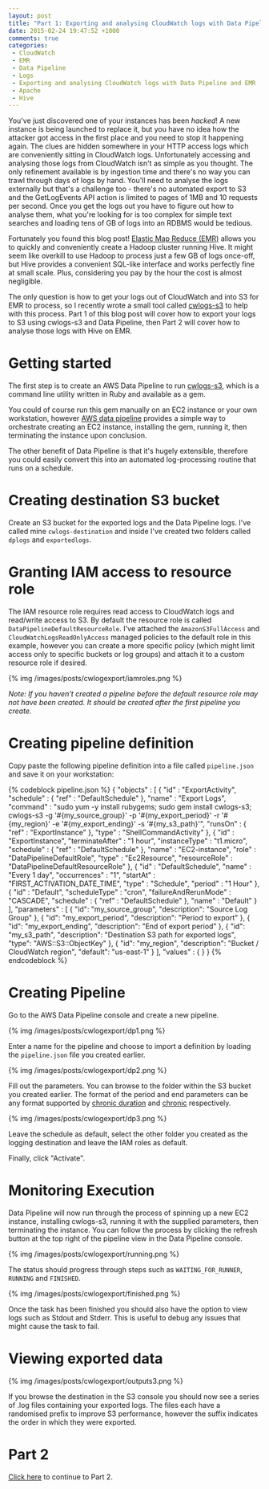 ```yaml
---
layout: post
title: "Part 1: Exporting and analysing CloudWatch logs with Data Pipeline and EMR"
date: 2015-02-24 19:47:52 +1000
comments: true
categories:
 - CloudWatch
 - EMR
 - Data Pipeline
 - Logs
 - Exporting and analysing CloudWatch logs with Data Pipeline and EMR
 - Apache
 - Hive
---
```


You've just discovered one of your instances has been *hacked*! A new instance is being launched to replace it,
 but you have no idea how the attacker got access in the first place and you need to stop it happening again. The clues
 are hidden somewhere in your HTTP access logs which are conveniently sitting in CloudWatch logs. Unfortunately accessing
 and analysing those logs from CloudWatch isn't as simple as you thought. The only refinement available is by ingestion
 time and there's no way you can trawl through days of logs by hand. You'll need to analyse the logs externally
 but that's a challenge too - there's no automated export to S3 and the GetLogEvents API action is limited to pages of 1MB
 and 10 requests per second. Once you get the logs out you have to figure out how to analyse them, what you're looking for
 is too complex for simple text searches and loading tens of GB of logs into an RDBMS would be tedious.

Fortunately you found this blog post! [Elastic Map Reduce (EMR)](http://aws.amazon.com/elasticmapreduce/) allows you to
quickly and conveniently create a Hadoop cluster running Hive. It might seem like overkill to use Hadoop to process
just a few GB of logs once-off, but Hive provides a convenient SQL-like interface and works perfectly fine at small scale.
Plus, considering you pay by the hour the cost is almost negligible.

The only question is how to get your logs out of CloudWatch and into S3 for EMR to process, so I recently wrote a small
tool called [cwlogs-s3](https://github.com/Tim-B/cwlogs-s3) to help with this process. Part 1 of this blog post will
cover how to export your logs to S3 using cwlogs-s3 and Data Pipeline, then Part 2 will cover how to analyse those
logs with Hive on EMR.

<!-- more -->

# Getting started

The first step is to create an AWS Data Pipeline to run [cwlogs-s3](https://github.com/Tim-B/cwlogs-s3), which is a
command line utility written in Ruby and available as a gem.

You could of course run this gem manually on an EC2 instance or your own workstation, however [AWS data pipeline](http://aws.amazon.com/datapipeline/)
provides a simple way to orchestrate creating an EC2 instance, installing the gem, running it, then terminating the instance
upon conclusion.

The other benefit of Data Pipeline is that it's hugely extensible, therefore you could easily convert this into
an automated log-processing routine that runs on a schedule.

# Creating destination S3 bucket

Create an S3 bucket for the exported logs and the Data Pipeline logs. I've called mine `cwlogs-destination` and inside
 I've created two folders called `dplogs` and `exportedlogs`.

# Granting IAM access to resource role

The IAM resource role requires read access to CloudWatch logs and read/write access to S3. By default the resource role
is called `DataPipelineDefaultResourceRole`. I've attached the `AmazonS3FullAccess` and `CloudWatchLogsReadOnlyAccess`
managed policies to the default role in this example, however you can create a more specific policy (which might limit
access only to specific buckets or log groups) and attach it to a custom resource role if desired.

{% img /images/posts/cwlogexport/iamroles.png %}

*Note: If you haven't created a pipeline before the default resource role may not have been created. It should be created
 after the first pipeline you create.*

# Creating pipeline definition

Copy paste the following pipeline definition into a file called `pipeline.json` and save it on your workstation:

{% codeblock pipeline.json %}
{
  "objects" :  [
    {
      "id" : "ExportActivity",
      "schedule" : { "ref" : "DefaultSchedule" },
      "name" : "Export Logs",
      "command" : "sudo yum -y install rubygems; sudo gem install cwlogs-s3; cwlogs-s3 -g '#{my_source_group}'  -p '#{my_export_period}' -r '#{my_region}' -e '#{my_export_ending}' -s '#{my_s3_path}'",
      "runsOn" : { "ref" : "ExportInstance" },
      "type" : "ShellCommandActivity"
    },
    {
      "id" : "ExportInstance",
      "terminateAfter" : "1 hour",
      "instanceType" : "t1.micro",
      "schedule" : { "ref" : "DefaultSchedule" },
      "name" : "EC2-instance",
      "role" : "DataPipelineDefaultRole",
      "type" : "Ec2Resource",
      "resourceRole" : "DataPipelineDefaultResourceRole"
    },
    {
      "id" : "DefaultSchedule",
      "name" : "Every 1 day",
      "occurrences" : "1",
      "startAt" : "FIRST_ACTIVATION_DATE_TIME",
      "type" : "Schedule",
      "period" : "1 Hour"
    },
    {
      "id" : "Default",
      "scheduleType" : "cron",
      "failureAndRerunMode" : "CASCADE",
      "schedule" : { "ref" : "DefaultSchedule" },
      "name" : "Default"
    }
  ],
  "parameters" :  [
    {
      "id": "my_source_group",
      "description": "Source Log Group"
    },
    {
      "id": "my_export_period",
      "description": "Period to export"
    },
    {
      "id": "my_export_ending",
      "description": "End of export period"
    },
    {
      "id": "my_s3_path",
      "description": "Destination S3 path for exported logs",
      "type": "AWS::S3::ObjectKey"
    },
    {
      "id": "my_region",
      "description": "Bucket / CloudWatch region",
      "default": "us-east-1"
    }
  ],
  "values" : {
  }
}
{% endcodeblock %}

# Creating Pipeline

Go to the AWS Data Pipeline console and create a new pipeline.

{% img /images/posts/cwlogexport/dp1.png %}

Enter a name for the pipeline and choose to import a definition by loading the `pipeline.json` file you created earlier.

{% img /images/posts/cwlogexport/dp2.png %}

Fill out the parameters. You can browse to the folder within the S3 bucket you created earlier. The format of the
 period and end parameters can be any format supported by [chronic duration](https://github.com/hpoydar/chronic_duration)
 and [chronic](https://github.com/mojombo/chronic) respectively.

{% img /images/posts/cwlogexport/dp3.png %}

Leave the schedule as default, select the other folder you created as the logging destination and leave the IAM roles
as default.

Finally, click "Activate".

# Monitoring Execution

Data Pipeline will now run through the process of spinning up a new EC2 instance, installing cwlogs-s3, running
it with the supplied parameters, then terminating the instance. You can follow the process by clicking the refresh
button at the top right of the pipeline view in the Data Pipeline console.

{% img /images/posts/cwlogexport/running.png %}

The status should progress through steps such as `WAITING_FOR_RUNNER`, `RUNNING` and `FINISHED`.

{% img /images/posts/cwlogexport/finished.png %}

Once the task has been finished you should also have the option to view logs such as Stdout and Stderr. This is useful
to debug any issues that might cause the task to fail.

# Viewing exported data

{% img /images/posts/cwlogexport/outputs3.png %}

If you browse the destination in the S3 console you should now see a series of .log files containing your exported
logs. The files each have a randomised prefix to improve S3 performance, however the suffix indicates the order
 in which they were exported.

# Part 2

[Click here](/blog/2015/03/01/part-2-exporting-and-analysing-cloudwatch-logs-with-data-pipeline-and-emr/) to continue to
Part 2.






